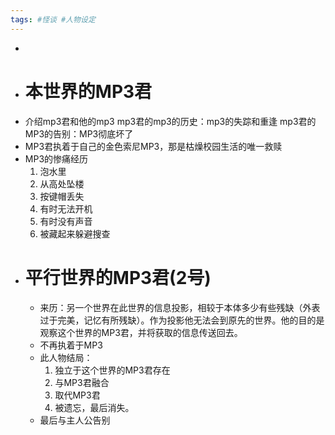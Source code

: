 ```yaml
---
tags: #怪谈 #人物设定 
---
```


-
- # 本世界的MP3君
- 介绍mp3君和他的mp3
  mp3君的mp3的历史：mp3的失踪和重逢
  mp3君的MP3的告别：MP3彻底坏了
- MP3君执着于自己的金色索尼MP3，那是枯燥校园生活的唯一救赎
- MP3的惨痛经历
  1. 泡水里
  2. 从高处坠楼
  3. 按键帽丢失
  4. 有时无法开机
  5. 有时没有声音
  6. 被藏起来躲避搜查
- # 平行世界的MP3君(2号)
	- 来历：另一个世界在此世界的信息投影，相较于本体多少有些残缺（外表过于完美，记忆有所残缺）。作为投影他无法会到原先的世界。他的目的是观察这个世界的MP3君，并将获取的信息传送回去。
	- 不再执着于MP3
	- 此人物结局：
	  1. 独立于这个世界的MP3君存在
	  2. 与MP3君融合
	  3. 取代MP3君
	  4. 被遗忘，最后消失。
	- 最后与主人公告别